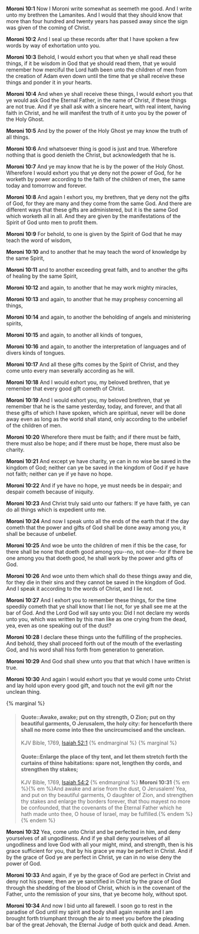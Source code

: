 **Moroni 10:1** Now I Moroni write somewhat as seemeth me good. And I write unto my brethren the Lamanites. And I would that they should know that more than four hundred and twenty years has passed away since the sign was given of the coming of Christ.

**Moroni 10:2** And I seal up these records after that I have spoken a few words by way of exhortation unto you.

**Moroni 10:3** Behold, I would exhort you that when ye shall read these things, if it be wisdom in God that ye should read them, that ye would remember how merciful the Lord hath been unto the children of men from the creation of Adam even down until the time that ye shall receive these things and ponder it in your hearts.

**Moroni 10:4** And when ye shall receive these things, I would exhort you that ye would ask God the Eternal Father, in the name of Christ, if these things are not true. And if ye shall ask with a sincere heart, with real intent, having faith in Christ, and he will manifest the truth of it unto you by the power of the Holy Ghost.

**Moroni 10:5** And by the power of the Holy Ghost ye may know the truth of all things.

**Moroni 10:6** And whatsoever thing is good is just and true. Wherefore nothing that is good denieth the Christ, but acknowledgeth that he is.

**Moroni 10:7** And ye may know that he is by the power of the Holy Ghost. Wherefore I would exhort you that ye deny not the power of God, for he worketh by power according to the faith of the children of men, the same today and tomorrow and forever.

**Moroni 10:8** And again I exhort you, my brethren, that ye deny not the gifts of God, for they are many and they come from the same God. And there are different ways that these gifts are administered, but it is the same God which worketh all in all. And they are given by the manifestations of the Spirit of God unto men to profit them.

**Moroni 10:9** For behold, to one is given by the Spirit of God that he may teach the word of wisdom,

**Moroni 10:10** and to another that he may teach the word of knowledge by the same Spirit,

**Moroni 10:11** and to another exceeding great faith, and to another the gifts of healing by the same Spirit,

**Moroni 10:12** and again, to another that he may work mighty miracles,

**Moroni 10:13** and again, to another that he may prophesy concerning all things,

**Moroni 10:14** and again, to another the beholding of angels and ministering spirits,

**Moroni 10:15** and again, to another all kinds of tongues,

**Moroni 10:16** and again, to another the interpretation of languages and of divers kinds of tongues.

**Moroni 10:17** And all these gifts comes by the Spirit of Christ, and they come unto every man severally according as he will.

**Moroni 10:18** And I would exhort you, my beloved brethren, that ye remember that every good gift cometh of Christ.

**Moroni 10:19** And I would exhort you, my beloved brethren, that ye remember that he is the same yesterday, today, and forever, and that all these gifts of which I have spoken, which are spiritual, never will be done away even as long as the world shall stand, only according to the unbelief of the children of men.

**Moroni 10:20** Wherefore there must be faith; and if there must be faith, there must also be hope; and if there must be hope, there must also be charity.

**Moroni 10:21** And except ye have charity, ye can in no wise be saved in the kingdom of God; neither can ye be saved in the kingdom of God if ye have not faith; neither can ye if ye have no hope.

**Moroni 10:22** And if ye have no hope, ye must needs be in despair; and despair cometh because of iniquity.

**Moroni 10:23** And Christ truly said unto our fathers: If ye have faith, ye can do all things which is expedient unto me.

**Moroni 10:24** And now I speak unto all the ends of the earth that if the day cometh that the power and gifts of God shall be done away among you, it shall be because of unbelief.

**Moroni 10:25** And woe be unto the children of men if this be the case, for there shall be none that doeth good among you--no, not one--for if there be one among you that doeth good, he shall work by the power and gifts of God.

**Moroni 10:26** And woe unto them which shall do these things away and die, for they die in their sins and they cannot be saved in the kingdom of God. And I speak it according to the words of Christ, and I lie not.

**Moroni 10:27** And I exhort you to remember these things, for the time speedily cometh that ye shall know that I lie not, for ye shall see me at the bar of God. And the Lord God will say unto you: Did I not declare my words unto you, which was written by this man like as one crying from the dead, yea, even as one speaking out of the dust?

**Moroni 10:28** I declare these things unto the fulfilling of the prophecies. And behold, they shall proceed forth out of the mouth of the everlasting God, and his word shall hiss forth from generation to generation.

**Moroni 10:29** And God shall shew unto you that that which I have written is true.

**Moroni 10:30** And again I would exhort you that ye would come unto Christ and lay hold upon every good gift, and touch not the evil gift nor the unclean thing.

{% marginal %}
> #### Quote::Awake, awake; put on thy strength, O Zion; put on thy beautiful garments, O Jerusalem, the holy city: for henceforth there shall no more come into thee the uncircumcised and the unclean.
> KJV Bible, 1769, [Isaiah 52:1](http://www.kingjamesbibleonline.org/Isaiah-Chapter-52/)
{% endmarginal %}
{% marginal %}
> #### Quote::Enlarge the place of thy tent, and let them stretch forth the curtains of thine habitations: spare not, lengthen thy cords, and strengthen thy stakes;
> KJV Bible, 1769, [Isaiah 54:2](http://www.kingjamesbibleonline.org/Isaiah-Chapter-54/)
{% endmarginal %}
**Moroni 10:31** {% em %}{% em %}And awake and arise from the dust, O Jerusalem! Yea, and put on thy beautiful garments, O daughter of Zion, and strengthen thy stakes and enlarge thy borders forever, that thou mayest no more be confounded, that the covenants of the Eternal Father which he hath made unto thee, O house of Israel, may be fulfilled.{% endem %}{% endem %}

**Moroni 10:32** Yea, come unto Christ and be perfected in him, and deny yourselves of all ungodliness. And if ye shall deny yourselves of all ungodliness and love God with all your might, mind, and strength, then is his grace sufficient for you, that by his grace ye may be perfect in Christ. And if by the grace of God ye are perfect in Christ, ye can in no wise deny the power of God.

**Moroni 10:33** And again, if ye by the grace of God are perfect in Christ and deny not his power, then are ye sanctified in Christ by the grace of God through the shedding of the blood of Christ, which is in the covenant of the Father, unto the remission of your sins, that ye become holy, without spot.

**Moroni 10:34** And now I bid unto all farewell. I soon go to rest in the paradise of God until my spirit and body shall again reunite and I am brought forth triumphant through the air to meet you before the pleading bar of the great Jehovah, the Eternal Judge of both quick and dead. Amen.

